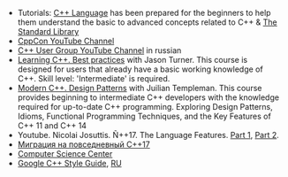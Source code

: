 * Tutorials: [C++ Language](http://www.tutorialspoint.com/cplusplus/) has been prepared for the beginners to help them understand the basic to advanced concepts related to C++ & [The Standard Library](https://www.tutorialspoint.com/cpp_standard_library/index.htm)
* [CppCon YouTube Channel](https://www.youtube.com/user/CppCon/)
* [C++ User Group YouTube Channel](https://www.youtube.com/channel/UCJ9v015sPgEi0jJXe_zanjA/playlists) in russian
* [Learning C++. Best practices](http://scanlibs.com/learning-cpp-best-practices/) with  Jason Turner. This course is designed for users that already have a basic working knowledge of C++. Skill level: 'Intermediate' is required.
* [Modern C++. Design Patterns](http://scanlibs.com/modern-c-design-patterns/) with Juilian Templeman. This course provides beginning to intermediate C++ developers with the knowledge required for up-to-date C++ programming. Exploring Design Patterns, Idioms, Functional Programming Techniques, and the Key Features of C++ 11 and C++ 14
* Youtube. Nicolai Josuttis. Ñ++17. The Language Features. [Part 1](https://www.youtube.com/watch?v=WDGP5pO1TyM&feature=youtu.be), [Part 2](https://www.youtube.com/watch?v=_PEgl63V7wc&feature=youtu.be).
* [Миграция на повседневный C++17](https://ps-group.github.io/cxx/cxx17)
* [Computer Science Center](https://www.youtube.com/channel/UC0YHNueF-3Nh3uQT0P4YQZw/featured)
* [Google C++ Style Guide](https://google.github.io/styleguide/cppguide.html), [RU](https://evgenykislov.com/wp-content/custom/cpp_codestyle/cppguide_ru.html)
